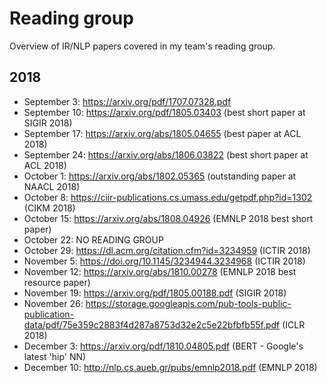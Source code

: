 # Reading group

Overview of IR/NLP papers covered in my team's reading group.

## 2018
- September 3: https://arxiv.org/pdf/1707.07328.pdf
- September 10: https://arxiv.org/pdf/1805.03403 (best short paper at SIGIR 2018)
- September 17: https://arxiv.org/abs/1805.04655 (best paper at ACL 2018)
- September 24: https://arxiv.org/abs/1806.03822 (best short paper at ACL 2018)
- October 1: https://arxiv.org/abs/1802.05365 (outstanding paper at NAACL 2018)
- October 8: https://ciir-publications.cs.umass.edu/getpdf.php?id=1302 (CIKM 2018)
- October 15: https://arxiv.org/abs/1808.04926 (EMNLP 2018 best short paper)
- October 22: NO READING GROUP
- October 29: https://dl.acm.org/citation.cfm?id=3234959 (ICTIR 2018)
- November 5: https://doi.org/10.1145/3234944.3234968 (ICTIR 2018)
- November 12: https://arxiv.org/abs/1810.00278 (EMNLP 2018 best resource paper)
- November 19: https://arxiv.org/pdf/1805.00188.pdf (SIGIR 2018)
- November 26: https://storage.googleapis.com/pub-tools-public-publication-data/pdf/75e359c2883f4d287a8753d32e2c5e22bfbfb55f.pdf (ICLR 2018)
- December 3: https://arxiv.org/pdf/1810.04805.pdf (BERT - Google's latest 'hip' NN)
- December 10: http://nlp.cs.aueb.gr/pubs/emnlp2018.pdf (EMNLP 2018)
